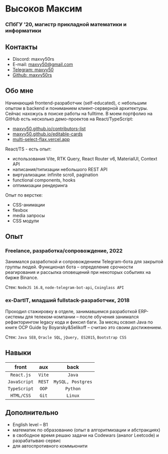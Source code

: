 # Высоков Максим
### СПбГУ ’20, магистр прикладной математики и информатики

## Контакты
* Discord: maxvy50rs
* E-mail: maxvy50@gmail.com
* [Telegram: maxvy50](t.me/maxvy50)
* [Github: maxvy50rs](github.com/maxvy50rs)

## Обо мне
Начинающий frontend-разработчик (self-educated), с небольшим опытом в backend и
пониманием клиент-серверной архитектуры. Сейчас нахожусь в поиске работы на fulltime.
В моем портфолио на GitHub есть несколько демо-проектов на React/TypeScript:
* [maxvy50.github.io/contributors-list](maxvy50.github.io/contributors-list)
* [maxvy50.github.io/editable-cards](maxvy50.github.io/editable-cards)
* [multi-select-flax.vercel.app](multi-select-flax.vercel.app)

React/TS - есть опыт:
* использования Vite, RTK Query, React Router v6,
MaterialUI, Context API
* написания/типизации небольшого REST API
* виртуализации: infinite scroll, pagination
* functional components, hooks
* оптимизации рендеринга

Опыт по верстке:
* CSS-анимации
* flexbox
* media запросы
* CSS модули

## Опыт
### Freelance, разработка/сопровождение, 2022
Занимался разработкой и сопровождением Telegram-бота для закрытой
группы людей. Функционал бота – определение срочности реагирования и
рассылка оповещений при некоторых событиях на бирже Binance.

Стек: `NodeJS 16.8`, `node-telegram-bot-api`, `Coinglass API`


### ex-DartIT, младший fullstack-разработчик, 2018
Проходил стажировку в отделе, занимавшемся разработкой ERP-системы
для телеком-компании – после обучения занимался рефакторингом legacy
кода и фиксил баги. За месяц освоил Java по книге OCP Guide by
Boyarsky&Selikoff – считаю это своим достижением.

Стек: `Java SE8`, `Oracle SQL`, `jQuery, ES2015`, `Bootstrap CSS`

## Навыки

|  front       |  aux     | back              |
|:------------:|:--------:|:-----------------:|
| `React.js`   | `Vite`   | `Java`            |
| `JavaScript` | `REST`   | `MySQL, Postgres` |
| `TypeScript` | `OOP`    | `Python`          |
| `HTML/CSS`   | `Git`    | `Linux`           |

## Дополнительно
* English level – B1
* математик по образованию (опыт в алгоритмизации и абстракциях)
* в свободное время решаю задачи на Codewars (аналог Leetcode) и разрабатываю сервис
* для автоспротивного коммьюнити
